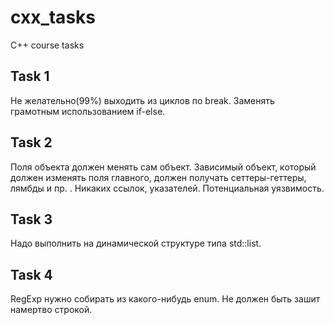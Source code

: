 # cxx_tasks
C++ course tasks


## Task 1

Не желательно(99%) выходить из циклов по break. Заменять грамотным использованием if-else.

## Task 2

Поля объекта должен менять сам объект. Зависимый объект, который должен изменять поля главного, должен получать сеттеры-геттеры, лямбды и пр. . Никаких ссылок, указателей.
Потенциальная уязвимость.

## Task 3

Надо выполнить на динамической структуре типа std::list.

## Task 4

RegExp нужно собирать из какого-нибудь enum. Не должен быть зашит намертво строкой.
